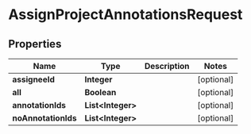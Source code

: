

# AssignProjectAnnotationsRequest


## Properties

| Name | Type | Description | Notes |
|------------ | ------------- | ------------- | -------------|
|**assigneeId** | **Integer** |  |  [optional] |
|**all** | **Boolean** |  |  [optional] |
|**annotationIds** | **List&lt;Integer&gt;** |  |  [optional] |
|**noAnnotationIds** | **List&lt;Integer&gt;** |  |  [optional] |



